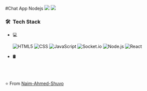 #Chat App Nodejs
<img src="https://i.ibb.co/N1kLzL7/Screenshot-83.png" />
<img src="https://i.ibb.co/1Zd5ms1/Screenshot-86.png"/>

<h3> 🛠 &nbsp;Tech Stack</h3>

- 💻 &nbsp;
 
  
  ![HTML5](https://img.shields.io/badge/-HTML5-333333?style=flat&logo=HTML5)
  ![CSS](https://img.shields.io/badge/-CSS-333333?style=flat&logo=CSS3&logoColor=1572B6)
  ![JavaScript](https://img.shields.io/badge/-JavaScript-333333?style=flat&logo=javascript)
  ![Socket.io](https://i.ibb.co/m6qXDZL/image.png)
  ![Node.js](https://img.shields.io/badge/-Node.js-333333?style=flat&logo=node.js)
  ![React](https://img.shields.io/badge/-React-333333?style=flat&logo=react)
- 🛢 &nbsp;

 


<br/>



<br/>



⭐️ From [Naim-Ahmed-Shuvo](https://github.com/Naim-Ahmed-Shuvo/)
